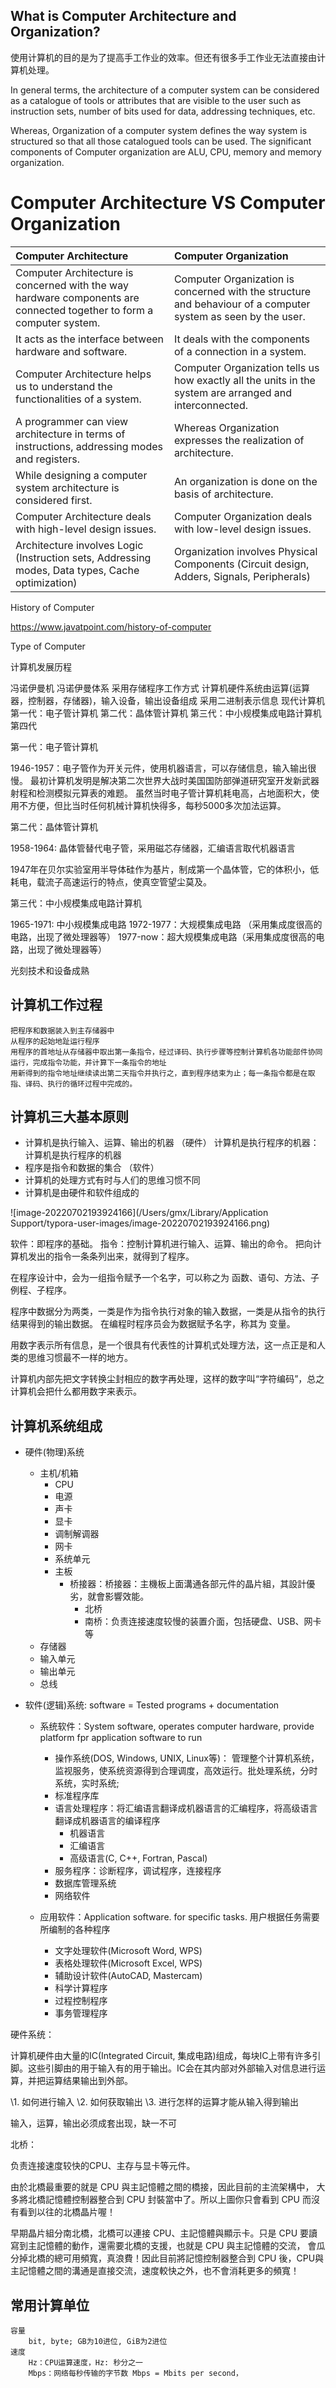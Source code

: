 ## What is Computer Architecture and Organization?

使用计算机的目的是为了提高手工作业的效率。但还有很多手工作业无法直接由计算机处理。

In general terms, the architecture of a computer system can be considered as a catalogue of tools or attributes that are visible to the user such as instruction sets, number of bits used for data, addressing techniques, etc.

Whereas, Organization of a computer system defines the way system is structured so that all those catalogued tools can be used. The significant components of Computer organization are ALU, CPU, memory and memory organization.

# Computer Architecture VS Computer Organization

| Computer Architecture                                                                                                 | Computer Organization                                                                                         |
| :-------------------------------------------------------------------------------------------------------------------- | :------------------------------------------------------------------------------------------------------------ |
| Computer Architecture is concerned with the way hardware components are connected together to form a computer system. | Computer Organization is concerned with the structure and behaviour of a computer system as seen by the user. |
| It acts as the interface between hardware and software.                                                               | It deals with the components of a connection in a system.                                                     |
| Computer Architecture helps us to understand the functionalities of a system.                                         | Computer Organization tells us how exactly all the units in the system are arranged and interconnected.       |
| A programmer can view architecture in terms of instructions, addressing modes and registers.                          | Whereas Organization expresses the realization of architecture.                                               |
| While designing a computer system architecture is considered first.                                                   | An organization is done on the basis of architecture.                                                         |
| Computer Architecture deals with high-level design issues.                                                            | Computer Organization deals with low-level design issues.                                                     |
| Architecture involves Logic (Instruction sets, Addressing modes, Data types, Cache optimization)                      | Organization involves Physical Components (Circuit design, Adders, Signals, Peripherals)                      |

History of Computer

https://www.javatpoint.com/history-of-computer

Type of Computer

计算机发展历程

冯诺伊曼机
	冯诺伊曼体系
		采用存储程序工作方式
		计算机硬件系统由运算(运算器，控制器，存储器)，输入设备，输出设备组成
		采用二进制表示信息
	现代计算机
第一代：电子管计算机
第二代：晶体管计算机
第三代：中小规模集成电路计算机
第四代

第一代：电子管计算机

1946-1957：电子管作为开关元件，使用机器语言，可以存储信息，输入输出很慢。
最初计算机发明是解决第二次世界大战时美国国防部弹道研究室开发新武器射程和检测模拟元算表的难题。
虽然当时电子管计算机耗电高，占地面积大，使用不方便，但比当时任何机械计算机快得多，每秒5000多次加法运算。

第二代：晶体管计算机

1958-1964: 晶体管替代电子管，采用磁芯存储器，汇编语言取代机器语言

1947年在贝尔实验室用半导体硅作为基片，制成第一个晶体管，它的体积小，低耗电，载流子高速运行的特点，使真空管望尘莫及。

第三代：中小规模集成电路计算机

1965-1971: 中小规模集成电路
1972-1977：大规模集成电路 （采用集成度很高的电路，出现了微处理器等）
1977-now：超大规模集成电路（采用集成度很高的电路，出现了微处理器等）

光刻技术和设备成熟

## 计算机工作过程

    把程序和数据装入到主存储器中
	从程序的起始地趾运行程序
	用程序的首地址从存储器中取出第一条指令，经过译码、执行步骤等控制计算机各功能部件协同运行，完成指令功能，并计算下一条指令的地址
	用新得到的指令地址继续读出第二天指令并执行之，直到程序结束为止；每一条指令都是在取指、译码、执行的循环过程中完成的。

## 计算机三大基本原则

* 计算机是执行输入、运算、输出的机器 （硬件）   计算机是执行程序的机器：计算机是执行程序的机器
* 程序是指令和数据的集合 （软件）
* 计算机的处理方式有时与人们的思维习惯不同
* 计算机是由硬件和软件组成的

![image-20220702193924166](/Users/gmx/Library/Application Support/typora-user-images/image-20220702193924166.png)

软件：即程序的基础。
指令：控制计算机进行输入、运算、输出的命令。
把向计算机发出的指令一条条列出来，就得到了程序。

在程序设计中，会为一组指令赋予一个名字，可以称之为 函数、语句、方法、子例程、子程序。

程序中数据分为两类，一类是作为指令执行对象的输入数据，一类是从指令的执行结果得到的输出数据。
在编程时程序员会为数据赋予名字，称其为 变量。

用数字表示所有信息，是一个很具有代表性的计算机式处理方法，这一点正是和人类的思维习惯最不一样的地方。

计算机内部先把文字转换尘封相应的数字再处理，这样的数字叫“字符编码”，总之计算机会把什么都用数字来表示。

## 计算机系统组成

* 硬件(物理)系统

  * 主机/机箱
    * CPU
    * 电源
    * 声卡
    * 显卡
    * 调制解调器
    * 网卡
    * 系统单元
    * 主板
      * 桥接器：桥接器：主機板上面溝通各部元件的晶片組，其設計優劣，就會影響效能。
        * 北桥
        * 南桥：负责连接速度较慢的装置介面，包括硬盘、USB、网卡等
  * 存储器
  * 输入单元
  * 输出单元
  * 总线
* 软件(逻辑)系统: software = Tested programs + documentation

  * 系统软件：System software, operates computer hardware, provide platform fpr application software to run

    * 操作系统(DOS, Windows, UNIX, Linux等)： 管理整个计算机系统，监视服务，使系统资源得到合理调度，高效运行。批处理系统，分时系统，实时系统;
    * 标准程序库
    * 语言处理程序：将汇编语言翻译成机器语言的汇编程序，将高级语言翻译成机器语言的编译程序
      * 机器语言
      * 汇编语言
      * 高级语言(C, C++, Fortran, Pascal)
    * 服务程序：诊断程序，调试程序，连接程序
    * 数据库管理系统
    * 网络软件
  * 应用软件：Application software.  for specific tasks. 用户根据任务需要所编制的各种程序

    * 文字处理软件(Microsoft Word, WPS)
    * 表格处理软件(Microsoft Excel, WPS)
    * 辅助设计软件(AutoCAD, Mastercam)
    * 科学计算程序
    * 过程控制程序
    * 事务管理程序

硬件系统：

计算机硬件由大量的IC(Integrated Circuit, 集成电路)组成，每块IC上带有许多引脚。这些引脚由的用于输入有的用于输出。IC会在其内部对外部输入对信息进行运算，并把运算结果输出到外部。

\1. 如何进行输入
\2. 如何获取输出
\3. 进行怎样的运算才能从输入得到输出

输入，运算，输出必须成套出现，缺一不可

北桥：

负责连接速度较快的CPU、主存与显卡等元件。

由於北橋最重要的就是 CPU 與主記憶體之間的橋接，因此目前的主流架構中， 大多將北橋記憶體控制器整合到 CPU 封裝當中了。所以上圖你只會看到 CPU 而沒有看到以往的北橋晶片喔！

早期晶片組分南北橋，北橋可以連接 CPU、主記憶體與顯示卡。只是 CPU 要讀寫到主記憶體的動作，還需要北橋的支援，也就是 CPU 與主記憶體的交流， 會瓜分掉北橋的總可用頻寬，真浪費！因此目前將記憶控制器整合到 CPU 後，CPU與主記憶體之間的溝通是直接交流，速度較快之外，也不會消耗更多的頻寬！

## 常用计算单位

    容量
		bit, byte; GB为10进位, GiB为2进位
	速度
		Hz：CPU运算速度，Hz: 秒分之一
		Mbps：网络每秒传输的字节数 Mbps = Mbits per second，
